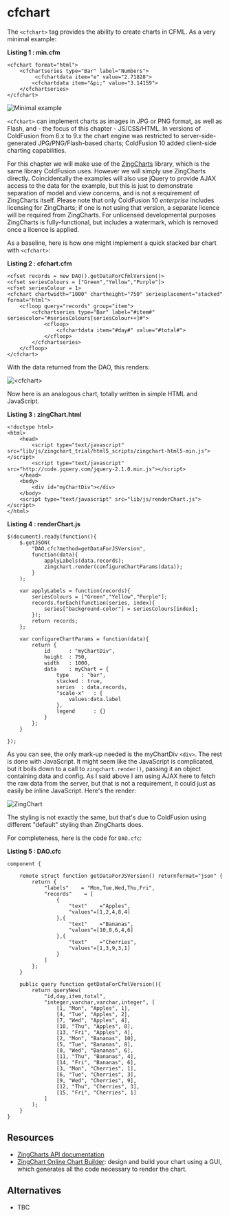cfchart
===

The `<cfchart>` tag provides the ability to create charts in CFML. As a very minimal example:

**Listing 1 : min.cfm**

    <cfchart format="html">
	    <cfchartseries type="Bar" label="Numbers">
	         <cfchartdata item="e" value="2.71828">
            <cfchartdata item="&pi;" value="3.14159">
        </cfchartseries>
    </cfchart>

![Minimal example](images/minimal.png "Minimal example")
	
	
`<cfchart>` can implement charts as images in JPG or PNG format, as well as Flash, and - the focus of this chapter - JS/CSS/HTML. In versions of ColdFusion from 6.x to 9.x the chart engine was restricted to server-side-generated JPG/PNG/Flash-based charts; ColdFusion 10 added client-side charting capabilities.

For this chapter we will make use of the [ZingCharts](http://www.zingchart.com/) library, which is the same library ColdFusion uses. However we will simply use ZingCharts directly. Coincidentally the examples will also use jQuery to provide AJAX access to the data for the example, but this is just to demonstrate separation of model and view concerns, and is not a requirement of ZingCharts itself. Please note that only ColdFusion 10 *enterprise* includes licensing for ZingCharts; if one is not using that version, a separate licence will be required from ZingCharts. For unlicensed developmental purposes ZingCharts is fully-functional, but includes a watermark, which is removed once a licence is applied.

As a baseline, here is how one might implement a quick stacked bar chart with `<cfchart>`:

**Listing 2 : cfchart.cfm**
    
    <cfset records = new DAO().getDataForCfmlVersion()>
	<cfset seriesColours = ["Green","Yellow","Purple"]>
	<cfset seriesColour = 1>
	<cfchart chartwidth="1000" chartheight="750" seriesplacement="stacked" format="html">
		<cfloop query="records" group="item">
			<cfchartseries type="Bar" label="#item#" seriescolor="#seriesColours[seriesColour++]#">
				<cfloop>
					<cfchartdata item="#day#" value="#total#">
				</cfloop>
			</cfchartseries>
		</cfloop>
	</cfchart>

With the data returned from the DAO, this renders:

![&lt;cfchart&gt;](images/cfchart.png "&lt;cfchart&gt;")


Now here is an analogous chart, totally written in simple HTML and JavaScript. 

**Listing 3 : zingChart.html**
    
    <!doctype html>
    <html>
        <head>
            <script type="text/javascript" src="lib/js/zingchart_trial/html5_scripts/zingchart-html5-min.js"></script>
            <script type="text/javascript" src="http://code.jquery.com/jquery-2.1.0.min.js"></script>
        </head>
        <body>
            <div id="myChartDiv"></div>
        </body>
        <script type="text/javascript" src="lib/js/renderChart.js"></script>
    </html>

**Listing 4 : renderChart.js**
    
	$(document).ready(function(){
		$.getJSON(
			"DAO.cfc?method=getDataForJSVersion",
			function(data){
				applyLabels(data.records);
				zingchart.render(configureChartParams(data));	
			}
		);

		var applyLabels = function(records){
			seriesColours = ["Green","Yellow","Purple"];
			records.forEach(function(series, index){
				series["background-color"] = seriesColours[index];
			});
			return records;
		};

		var configureChartParams = function(data){
			return {
				id		: "myChartDiv",
				height	: 750,
				width	: 1000,
				data	: myChart = {
					type	: "bar",
					stacked	: true,
					series	: data.records,
					"scale-x"	: {
						values:data.label
					},
					legend		: {}
				}
			};	
		}

	});
	
	
As you can see, the only mark-up needed is the myChartDiv `<div>`. The rest is done with JavaScript. It might seem like the JavaScript is complicated, but it boils down to a call to `zingchart.render()`, passing it an object containing data and config. As I said above I am using AJAX here to fetch the raw data from the server, but that is not a requirement, it could just as easily be inline JavaScript. Here's the render:

![ZingChart](images/ZingChart.png "ZingChart")

The styling is not exactly the same, but that's due to ColdFusion using different "default" styling than ZingCharts does.

For completeness, here is the code for `DAO.cfc`:

**Listing 5 : DAO.cfc**

    component {

        remote struct function getDataForJSVersion() returnformat="json" {
            return {
                "labels"    = "Mon,Tue,Wed,Thu,Fri",
                "records"    = [
                    {
                        "text"    ="Apples",
                        "values"=[1,2,4,8,4]
                    },{
                        "text"    ="Bananas",
                        "values"=[10,8,6,4,6]
                    },{
                        "text"    ="Cherries",
                        "values"=[1,3,9,3,1]
                    }
                ]
            };
        }

        public query function getDataForCfmlVersion(){
            return queryNew(
                "id,day,item,total",
                "integer,varchar,varchar,integer", [
                    [1, "Mon", "Apples", 1],
                    [4, "Tue", "Apples", 2],
                    [7, "Wed", "Apples", 4],
                    [10, "Thu", "Apples", 8],
                    [13, "Fri", "Apples", 4],
                    [2, "Mon", "Bananas", 10],
                    [5, "Tue", "Bananas", 8],
                    [8, "Wed", "Bananas", 6],
                    [11, "Thu", "Bananas", 4],
                    [14, "Fri", "Bananas", 6],
                    [3, "Mon", "Cherries", 1],
                    [6, "Tue", "Cherries", 3],
                    [9, "Wed", "Cherries", 9],
                    [12, "Thu", "Cherries", 3],
                    [15, "Fri", "Cherries", 1]
                ]
            );
        }
    }

Resources
---
* [ZingCharts API documentation](http://www.zingchart.com/docs/)
* [ZingChart Online Chart Builder](http://www.zingchart.com/builder/): design and build your chart using a GUI, which generates all the code necessary to render the chart.


Alternatives
---

* TBC